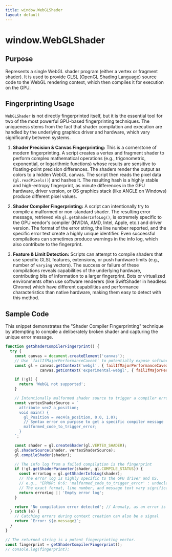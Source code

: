 ```yaml
---
title: window.WebGLShader
layout: default
---
```

# window.WebGLShader
## Purpose
Represents a single WebGL shader program (either a vertex or fragment shader). It is used to provide GLSL (OpenGL Shading Language) source code to the WebGL rendering context, which then compiles it for execution on the GPU.

## Fingerprinting Usage
`WebGLShader` is not directly fingerprinted itself, but it is the essential tool for two of the most powerful GPU-based fingerprinting techniques. The uniqueness stems from the fact that shader compilation and execution are handled by the underlying graphics driver and hardware, which vary significantly between systems.

1.  **Shader Precision & Canvas Fingerprinting:** This is a cornerstone of modern fingerprinting. A script creates a vertex and fragment shader to perform complex mathematical operations (e.g., trigonometric, exponential, or logarithmic functions) whose results are sensitive to floating-point precision differences. The shaders render the output as colors to a hidden WebGL canvas. The script then reads the pixel data (`gl.readPixels()`) and hashes it. The resulting hash is a highly stable and high-entropy fingerprint, as minute differences in the GPU hardware, driver version, or OS graphics stack (like ANGLE on Windows) produce different pixel values.

2.  **Shader Compiler Fingerprinting:** A script can intentionally try to compile a malformed or non-standard shader. The resulting error message, retrieved via `gl.getShaderInfoLog()`, is extremely specific to the GPU vendor's compiler (NVIDIA, AMD, Intel, Apple, etc.) and driver version. The format of the error string, the line number reported, and the specific error text create a highly unique identifier. Even successful compilations can sometimes produce warnings in the info log, which also contribute to the fingerprint.

3.  **Feature & Limit Detection:** Scripts can attempt to compile shaders that use specific GLSL features, extensions, or push hardware limits (e.g., number of `varying` vectors). The success or failure of these compilations reveals capabilities of the underlying hardware, contributing bits of information to a larger fingerprint. Bots or virtualized environments often use software renderers (like SwiftShader in headless Chrome) which have different capabilities and performance characteristics than native hardware, making them easy to detect with this method.

## Sample Code
This snippet demonstrates the "Shader Compiler Fingerprinting" technique by attempting to compile a deliberately broken shader and capturing the unique error message.

```javascript
function getShaderCompilerFingerprint() {
  try {
    const canvas = document.createElement('canvas');
    // Use `failIfMajorPerformanceCaveat` to potentially expose software renderers
    const gl = canvas.getContext('webgl', { failIfMajorPerformanceCaveat: true }) || 
               canvas.getContext('experimental-webgl', { failIfMajorPerformanceCaveat: true });

    if (!gl) {
      return 'WebGL not supported';
    }

    // Intentionally malformed shader source to trigger a compiler error
    const vertexShaderSource = `
      attribute vec2 a_position;
      void main() {
        gl_Position = vec4(a_position, 0.0, 1.0);
        // Syntax error on purpose to get a specific compiler message
        malformed_code_to_trigger_error;
      }
    `;

    const shader = gl.createShader(gl.VERTEX_SHADER);
    gl.shaderSource(shader, vertexShaderSource);
    gl.compileShader(shader);

    // The info log from a failed compilation is the fingerprint
    if (!gl.getShaderParameter(shader, gl.COMPILE_STATUS)) {
      const errorLog = gl.getShaderInfoLog(shader);
      // The error log is highly specific to the GPU driver and OS.
      // e.g., "ERROR: 0:6: 'malformed_code_to_trigger_error' : undeclared identifier"
      // The exact format, line number, and message text vary significantly.
      return errorLog || 'Empty error log';
    }

    return 'No compilation error detected'; // Anomaly, as an error is expected
  } catch (e) {
    // Catching errors during context creation can also be a signal
    return `Error: ${e.message}`;
  }
}

// The returned string is a potent fingerprinting vector.
const fingerprint = getShaderCompilerFingerprint();
// console.log(fingerprint);
```